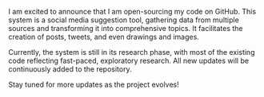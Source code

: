I am excited to announce that I am open-sourcing my code on GitHub. This system is a social media suggestion tool, gathering data from multiple sources and transforming it into comprehensive topics. It facilitates the creation of posts, tweets, and even drawings and images.

Currently, the system is still in its research phase, with most of the existing code reflecting fast-paced, exploratory research. All new updates will be continuously added to the repository.

Stay tuned for more updates as the project evolves!
